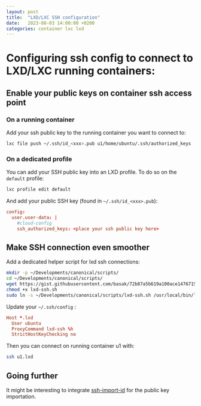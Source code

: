 ```yaml
---
layout: post
title:  "LXD/LXC SSH configuration"
date:   2023-08-03 14:00:00 +0200
categories: container lxc lxd
---
```


# Configuring ssh config to connect to LXD/LXC running containers:

## Enable your public keys on container ssh access point

### On a running container

Add your ssh public key to the running container you want to connect to:

```bash
lxc file push ~/.ssh/id_<xxx>.pub u1/home/ubuntu/.ssh/authorized_keys
```

### On a dedicated profile

You can add your SSH public key into an LXD profile. To do so on the `default` profile:

```bash
lxc profile edit default
```

And add your public SSH key (found in `~/.ssh/id_<xxx>.pub`):

```conf
config:
  user.user-data: |
    #cloud-config
    ssh_authorized_keys: <place your ssh public key here>
```

## Make SSH connection even smoother

Add a dedicated helper script for lxd ssh connections:

```bash
mkdir -p ~/Developments/canonical/scripts/
cd ~/Developments/canonical/scripts/
wget https://gist.githubusercontent.com/basak/72b87a5b619a100ace1476715bfc5b18/raw/d716f711a152a71d9a0eaae5fb932f83ff1c03d7/lxd-ssh.sh
chmod +x lxd-ssh.sh
sudo ln -s ~/Developments/canonical/scripts/lxd-ssh.sh /usr/local/bin/lxd-ssh
```

Update your `~/.ssh/config` :

```conf
Host *.lxd
  User ubuntu
  ProxyCommand lxd-ssh %h
  StrictHostKeyChecking no
``````

Then you can connect on running container u1 with:

```bash
ssh u1.lxd
```

## Going further

It might be interesting to integrate [ssh-import-id](https://github.com/dustinkirkland/ssh-import-id) for the public key importation.